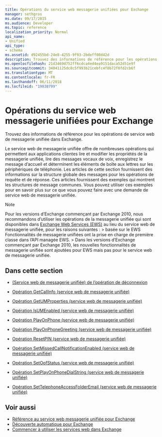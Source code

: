 ```yaml
---
title: Opérations du service web messagerie unifiées pour Exchange
manager: sethgros
ms.date: 09/17/2015
ms.audience: Developer
ms.topic: reference
localization_priority: Normal
api_name:
- Unified
api_type:
- schema
ms.assetid: d92455bd-24e8-4255-9f93-2bdeff00d42d
description: Trouvez des informations de référence pour les opérations de service web de messagerie unifiée dans Exchange.
ms.openlocfilehash: 21d3469d752ff6cdca4ed4ea9151daca52d51e9f
ms.sourcegitcommit: 34041125dc8c5f993b21cebfc4f8b72f0fd2cb6f
ms.translationtype: MT
ms.contentlocale: fr-FR
ms.lasthandoff: 06/11/2018
ms.locfileid: "19838799"
---
```

# <a name="unified-messaging-web-service-operations-for-exchange"></a>Opérations du service web messagerie unifiées pour Exchange

Trouvez des informations de référence pour les opérations de service web de messagerie unifiée dans Exchange.
  
Le service web de messagerie unifiée offre de nombreuses opérations qui permettent aux applications clientes lire et modifier les propriétés de la messagerie unifiée, lire des messages vocaux de voix, enregistrez le message d’accueil et déterminent les éléments de boîte aux lettres sur les périphériques de téléphonie. Les articles de cette section fournissent des informations sur la structure globale des messages pour les opérations de requête et de réponse. Ces articles fournissent des exemples qui montrent les structures de message communes. Vous pouvez utiliser ces exemples pour en savoir plus sur ce que vous pouvez faire avec une demande de service web de messagerie unifiée.
  
> [!NOTE]
>  Pour les versions d’Exchange commençant par Exchange 2010, nous recommandons d’utiliser les opérations de la messagerie unifiée qui sont disponibles dans [Exchange Web Services (EWS)](http://msdn.microsoft.com/library/60285497-0c4e-4e51-84e1-34dd6d89a5d8%28Office.15%29.aspx) au lieu du service web de messagerie unifiée, pour les raisons suivantes : > basée sur le EWS Fonctionnalités de messagerie unifiées ont la prise en charge de première classe dans l’API managée EWS. > Dans les versions d’Exchange commençant par Exchange 2010, les nouvelles fonctionnalités de messagerie unifiée sont ajoutées pour EWS mais pas pour le service web de messagerie unifiée. 
  
## <a name="in-this-section"></a>Dans cette section
<a name="bk_InThisSection"> </a>

- [(Service web de messagerie unifiée) de l’opération de déconnexion](disconnect-operation-um-web-service.md)
    
- [Opération GetCallInfo (service web de messagerie unifiée)](getcallinfo-operation-um-web-service.md)
    
- [Opération GetUMProperties (service web de messagerie unifiée)](getumproperties-operation-um-web-service.md)
    
- [Opération IsUMEnabled (service web de messagerie unifiée)](isumenabled-operation-um-web-service.md)
    
- [Opération PlayOnPhone (service web de messagerie unifiée)](playonphone-operation-um-web-service.md)
    
- [Opération PlayOnPhoneGreeting (service web de messagerie unifiée)](playonphonegreeting-operation-um-web-service.md)
    
- [Opération ResetPIN (service web de messagerie unifiée)](resetpin-operation-um-web-service.md)
    
- [Opération SetMissedCallNotificationEnabled (service web de messagerie unifiée)](setmissedcallnotificationenabled-operation-um-web-service.md)
    
- [Opération SetOofStatus (service web de messagerie unifiée)](setoofstatus-operation-um-web-service.md)
    
- [Opération SetPlayOnPhoneDialString (service web de messagerie unifiée)](setplayonphonedialstring-operation-um-web-service.md)
    
- [Opération SetTelephoneAccessFolderEmail (service web de messagerie unifiée)](settelephoneaccessfolderemail-operation-um-web-service.md)
    
## <a name="see-also"></a>Voir aussi

- [Référence au service web messagerie unifiée pour Exchange](unified-messaging-web-service-reference-for-exchange.md)
- [Découverte automatique pour Exchange](../exchange-web-services/autodiscover-for-exchange.md)
- [Commencer à utiliser les services web dans Exchange](../exchange-web-services/start-using-web-services-in-exchange.md)
    


